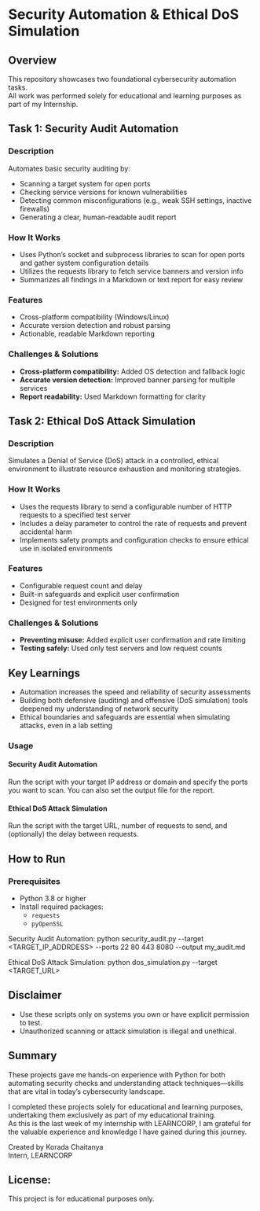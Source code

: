 # Security Automation & Ethical DoS Simulation

## Overview

This repository showcases two foundational cybersecurity automation tasks.  
All work was performed solely for educational and learning purposes as part of my Internship.

## Task 1: Security Audit Automation

### Description

Automates basic security auditing by:

- Scanning a target system for open ports
- Checking service versions for known vulnerabilities
- Detecting common misconfigurations (e.g., weak SSH settings, inactive firewalls)
- Generating a clear, human-readable audit report

### How It Works

- Uses Python’s socket and subprocess libraries to scan for open ports and gather system configuration details
- Utilizes the requests library to fetch service banners and version info
- Summarizes all findings in a Markdown or text report for easy review

### Features

- Cross-platform compatibility (Windows/Linux)
- Accurate version detection and robust parsing
- Actionable, readable Markdown reporting

### Challenges & Solutions

- **Cross-platform compatibility:** Added OS detection and fallback logic
- **Accurate version detection:** Improved banner parsing for multiple services
- **Report readability:** Used Markdown formatting for clarity

## Task 2: Ethical DoS Attack Simulation

### Description

Simulates a Denial of Service (DoS) attack in a controlled, ethical environment to illustrate resource exhaustion and monitoring strategies.

### How It Works

- Uses the requests library to send a configurable number of HTTP requests to a specified test server
- Includes a delay parameter to control the rate of requests and prevent accidental harm
- Implements safety prompts and configuration checks to ensure ethical use in isolated environments

### Features

- Configurable request count and delay
- Built-in safeguards and explicit user confirmation
- Designed for test environments only

### Challenges & Solutions

- **Preventing misuse:** Added explicit user confirmation and rate limiting
- **Testing safely:** Used only test servers and low request counts

## Key Learnings

- Automation increases the speed and reliability of security assessments
- Building both defensive (auditing) and offensive (DoS simulation) tools deepened my understanding of network security
- Ethical boundaries and safeguards are essential when simulating attacks, even in a lab setting

### Usage

#### Security Audit Automation

Run the script with your target IP address or domain and specify the ports you want to scan. You can also set the output file for the report.

#### Ethical DoS Attack Simulation

Run the script with the target URL, number of requests to send, and (optionally) the delay between requests.

## How to Run

### Prerequisites

- Python 3.8 or higher
- Install required packages:
  - `requests`
  - `pyOpenSSL`

Security Audit Automation: 
python security_audit.py --target <TARGET_IP_ADDRDESS> --ports 22 80 443 8080 --output my_audit.md

Ethical DoS Attack Simulation:
python dos_simulation.py --target <TARGET_URL> 

## Disclaimer

- Use these scripts only on systems you own or have explicit permission to test.
- Unauthorized scanning or attack simulation is illegal and unethical.

## Summary

These projects gave me hands-on experience with Python for both automating security checks and understanding attack techniques—skills that are vital in today’s cybersecurity landscape.

I completed these projects solely for educational and learning purposes, undertaking them exclusively as part of my educational training.  
As this is the last week of my internship with LEARNCORP, I am grateful for the valuable experience and knowledge I have gained during this journey.

Created by Korada Chaitanya  
Intern, LEARNCORP

## License:
This project is for educational purposes only.
